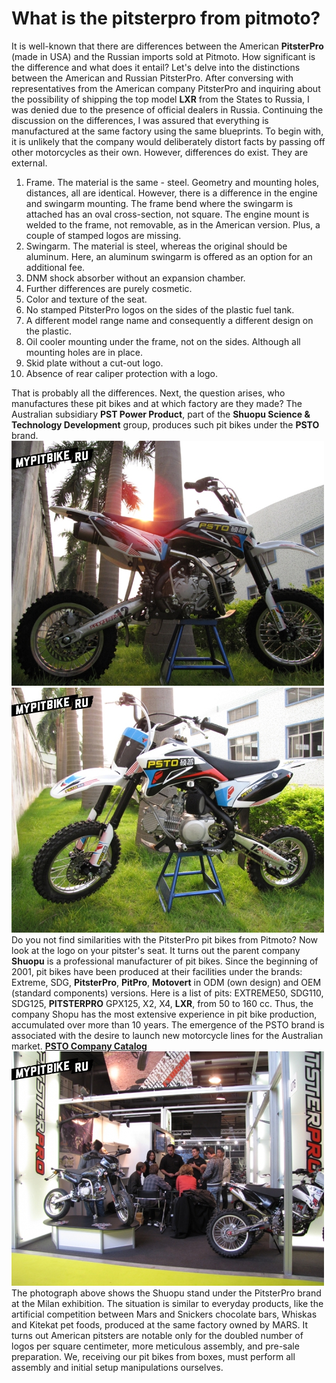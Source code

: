 # What is the pitsterpro from pitmoto?

It is well-known that there are differences between the American **PitsterPro** (made in USA) and the Russian imports sold at Pitmoto. How significant is the difference and what does it entail? Let's delve into the distinctions between the American and Russian PitsterPro. After conversing with representatives from the American company PitsterPro and inquiring about the possibility of shipping the top model **LXR** from the States to Russia, I was denied due to the presence of official dealers in Russia. Continuing the discussion on the differences, I was assured that everything is manufactured at the same factory using the same blueprints. To begin with, it is unlikely that the company would deliberately distort facts by passing off other motorcycles as their own. However, differences do exist. They are external.

01. Frame. The material is the same - steel. Geometry and mounting holes, distances, all are identical. However, there is a difference in the engine and swingarm mounting. The frame bend where the swingarm is attached has an oval cross-section, not square. The engine mount is welded to the frame, not removable, as in the American version. Plus, a couple of stamped logos are missing.
02. Swingarm. The material is steel, whereas the original should be aluminum. Here, an aluminum swingarm is offered as an option for an additional fee.
03. DNM shock absorber without an expansion chamber.
04. Further differences are purely cosmetic.
05. Color and texture of the seat.
06. No stamped PitsterPro logos on the sides of the plastic fuel tank.
07. A different model range name and consequently a different design on the plastic.
08. Oil cooler mounting under the frame, not on the sides. Although all mounting holes are in place.
09. Skid plate without a cut-out logo.
10. Absence of rear caliper protection with a logo.

That is probably all the differences. Next, the question arises, who manufactures these pit bikes and at which factory are they made? The Australian subsidiary **PST Power Product**, part of the **Shuopu Science &amp; Technology Development** group, produces such pit bikes under the **PSTO** brand. ![PSTO](../../static/img/5406129969.jpg "PSTO") ![PSTO pitbike](../../static/img/4ea281.jpg "PSTO pitbike") Do you not find similarities with the PitsterPro pit bikes from Pitmoto? Now look at the logo on your pitster's seat. It turns out the parent company **Shuopu** is a professional manufacturer of pit bikes. Since the beginning of 2001, pit bikes have been produced at their facilities under the brands: Extreme, SDG, **PitsterPro**, **PitPro**, **Motovert** in ODM (own design) and OEM (standard components) versions. Here is a list of pits: EXTREME50, SDG110, SDG125, **PITSTERPRO** GPX125, X2, X4, **LXR**, from 50 to 160 cc. Thus, the company Shopu has the most extensive experience in pit bike production, accumulated over more than 10 years. The emergence of the PSTO brand is associated with the desire to launch new motorcycle lines for the Australian market. [**PSTO Company Catalog**](http://www.psto.com.au/userfiles/pdf/20101018131040PSTO20bike.pdf) ![PSTO PitsterPro](../../static/img/2d46e62f88.jpg "PSTO PitsterPro") The photograph above shows the Shuopu stand under the PitsterPro brand at the Milan exhibition. The situation is similar to everyday products, like the artificial competition between Mars and Snickers chocolate bars, Whiskas and Kitekat pet foods, produced at the same factory owned by MARS. It turns out American pitsters are notable only for the doubled number of logos per square centimeter, more meticulous assembly, and pre-sale preparation. We, receiving our pit bikes from boxes, must perform all assembly and initial setup manipulations ourselves.